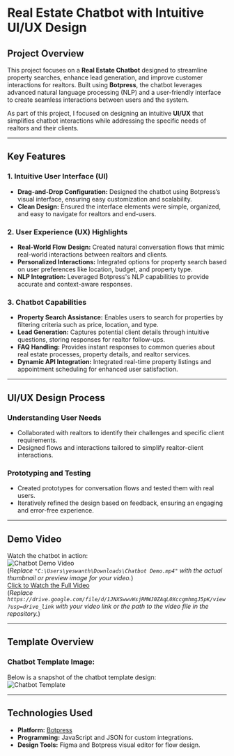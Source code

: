 # Real Estate Chatbot with Intuitive UI/UX Design

## Project Overview
This project focuses on a **Real Estate Chatbot** designed to streamline property searches, enhance lead generation, and improve customer interactions for realtors. Built using **Botpress**, the chatbot leverages advanced natural language processing (NLP) and a user-friendly interface to create seamless interactions between users and the system.

As part of this project, I focused on designing an intuitive **UI/UX** that simplifies chatbot interactions while addressing the specific needs of realtors and their clients.

---

## Key Features
### **1. Intuitive User Interface (UI)**
- **Drag-and-Drop Configuration:** Designed the chatbot using Botpress’s visual interface, ensuring easy customization and scalability.
- **Clean Design:** Ensured the interface elements were simple, organized, and easy to navigate for realtors and end-users.

### **2. User Experience (UX) Highlights**
- **Real-World Flow Design:** Created natural conversation flows that mimic real-world interactions between realtors and clients.
- **Personalized Interactions:** Integrated options for property search based on user preferences like location, budget, and property type.
- **NLP Integration:** Leveraged Botpress's NLP capabilities to provide accurate and context-aware responses.

### **3. Chatbot Capabilities**
- **Property Search Assistance:** Enables users to search for properties by filtering criteria such as price, location, and type.
- **Lead Generation:** Captures potential client details through intuitive questions, storing responses for realtor follow-ups.
- **FAQ Handling:** Provides instant responses to common queries about real estate processes, property details, and realtor services.
- **Dynamic API Integration:** Integrated real-time property listings and appointment scheduling for enhanced user satisfaction.

---

## UI/UX Design Process
### **Understanding User Needs**
- Collaborated with realtors to identify their challenges and specific client requirements.
- Designed flows and interactions tailored to simplify realtor-client interactions.

### **Prototyping and Testing**
- Created prototypes for conversation flows and tested them with real users.
- Iteratively refined the design based on feedback, ensuring an engaging and error-free experience.

---

## Demo Video
Watch the chatbot in action:  
![Chatbot Demo Video]()  
(*Replace `"C:\Users\yeswanth\Downloads\Chatbot Demo.mp4"` with the actual thumbnail or preview image for your video.*)  
[Click to Watch the Full Video](#)  
(*Replace `https://drive.google.com/file/d/1JNXSwwvWsjRMWJ0ZAqL0XccgmhmgJ5pK/view?usp=drive_link` with your video link or the path to the video file in the repository.*)

---

## Template Overview
### Chatbot Template Image:
Below is a snapshot of the chatbot template design:  
![Chatbot Template](https://github.com/your-username/RealEstate-Chatbot/raw/main/assets/Chatbot-template.png)

---

## Technologies Used
- **Platform:** [Botpress](https://botpress.com/)
- **Programming:** JavaScript and JSON for custom integrations.
- **Design Tools:** Figma and Botpress visual editor for flow design.

